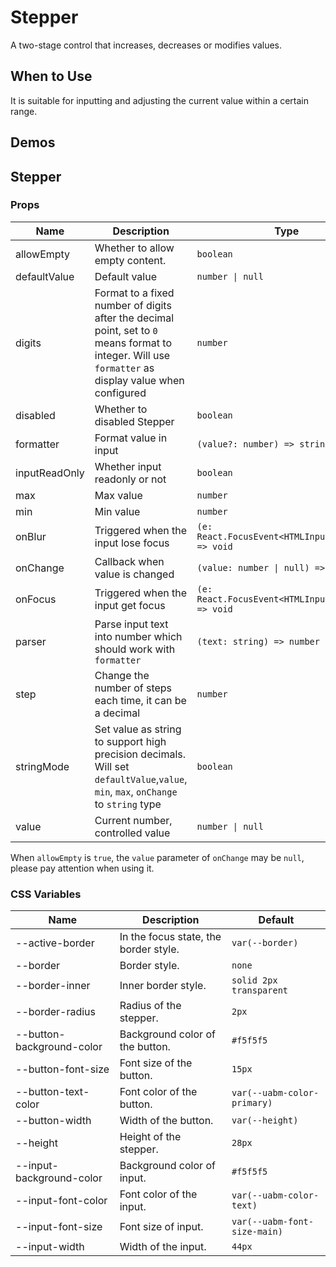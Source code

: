 # Stepper

A two-stage control that increases, decreases or modifies values.

## When to Use

It is suitable for inputting and adjusting the current value within a certain range.

## Demos

<code src="./demos/demo1.tsx"></code>

<code src="./demos/demo2.tsx"></code>

<code src="./demos/demo3.tsx"></code>

## Stepper

### Props

| Name | Description | Type | Default | Version |
| --- | --- | --- | --- | --- |
| allowEmpty | Whether to allow empty content. | `boolean` | `false` |
| defaultValue | Default value | `number \| null` | `0` |
| digits | Format to a fixed number of digits after the decimal point, set to `0` means format to integer. Will use `formatter` as display value when configured | `number` | - |
| disabled | Whether to disabled Stepper | `boolean` | `false` |
| formatter | Format value in input | `(value?: number) => string` | - | 5.26.0 |
| inputReadOnly | Whether input readonly or not | `boolean` | `false` |
| max | Max value | `number` | - |
| min | Min value | `number` | - |
| onBlur | Triggered when the input lose focus | `(e: React.FocusEvent<HTMLInputElement>) => void` | - |
| onChange | Callback when value is changed | `(value: number \| null) => void` | - |
| onFocus | Triggered when the input get focus | `(e: React.FocusEvent<HTMLInputElement>) => void` | - |
| parser | Parse input text into number which should work with `formatter` | `(text: string) => number` | - | 5.26.0 |
| step | Change the number of steps each time, it can be a decimal | `number` | `1` |
| stringMode | Set value as string to support high precision decimals. Will set `defaultValue`,`value`, `min`, `max`, `onChange` to `string` type | `boolean` | `false` | 5.27.0 |
| value | Current number, controlled value | `number \| null` | - |

When `allowEmpty` is `true`, the `value` parameter of `onChange` may be `null`, please pay attention when using it.

### CSS Variables

| Name                      | Description                           | Default                      |
| ------------------------- | ------------------------------------- | ---------------------------- |
| --active-border           | In the focus state, the border style. | `var(--border)`              |
| --border                  | Border style.                         | `none`                       |
| --border-inner            | Inner border style.                   | `solid 2px transparent`      |
| --border-radius           | Radius of the stepper.                | `2px`                        |
| --button-background-color | Background color of the button.       | `#f5f5f5`                    |
| --button-font-size        | Font size of the button.              | `15px`                       |
| --button-text-color       | Font color of the button.             | `var(--uabm-color-primary)`  |
| --button-width            | Width of the button.                  | `var(--height)`              |
| --height                  | Height of the stepper.                | `28px`                       |
| --input-background-color  | Background color of input.            | `#f5f5f5`                    |
| --input-font-color        | Font color of the input.              | `var(--uabm-color-text)`     |
| --input-font-size         | Font size of input.                   | `var(--uabm-font-size-main)` |
| --input-width             | Width of the input.                   | `44px`                       |

